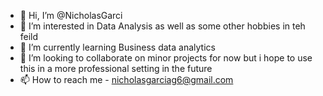 - 👋 Hi, I’m @NicholasGarci
- 👀 I’m interested in Data Analysis as well as some other hobbies in teh feild 
- 🌱 I’m currently learning Business data analytics
- 💞️ I’m looking to collaborate on minor projects for now but i hope to use this in a more professional setting in the future
- 📫 How to reach me - nicholasgarciag6@gmail.com

<!---
NicholasGarci/NicholasGarci is a ✨ special ✨ repository because its `README.md` (this file) appears on your GitHub profile.
You can click the Preview link to take a look at your changes.
--->
